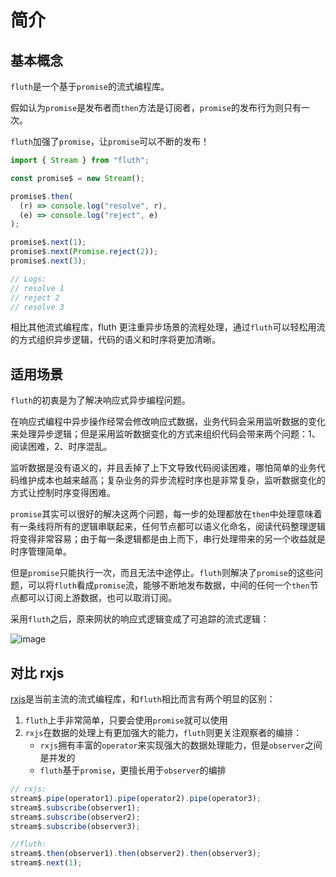 # 简介

## 基本概念

`fluth`是一个基于`promise`的流式编程库。

假如认为`promise`是发布者而`then`方法是订阅者，`promise`的发布行为则只有一次。

`fluth`加强了`promise`，让`promise`可以不断的发布！

```javascript
import { Stream } from "fluth";

const promise$ = new Stream();

promise$.then(
  (r) => console.log("resolve", r),
  (e) => console.log("reject", e)
);

promise$.next(1);
promise$.next(Promise.reject(2));
promise$.next(3);

// Logs:
// resolve 1
// reject 2
// resolve 3
```

相比其他流式编程库，fluth 更注重异步场景的流程处理，通过`fluth`可以轻松用流的方式组织异步逻辑，代码的语义和时序将更加清晰。

## 适用场景

`fluth`的初衷是为了解决响应式异步编程问题。

在响应式编程中异步操作经常会修改响应式数据，业务代码会采用监听数据的变化来处理异步逻辑；但是采用监听数据变化的方式来组织代码会带来两个问题：1、阅读困难，2、时序混乱。

监听数据是没有语义的，并且丢掉了上下文导致代码阅读困难，哪怕简单的业务代码维护成本也越来越高；复杂业务的异步流程时序也是非常复杂，监听数据变化的方式让控制时序变得困难。

`promise`其实可以很好的解决这两个问题，每一步的处理都放在`then`中处理意味着有一条线将所有的逻辑串联起来，任何节点都可以语义化命名，阅读代码整理逻辑将变得非常容易；由于每一条逻辑都是由上而下，串行处理带来的另一个收益就是时序管理简单。

但是`promise`只能执行一次，而且无法中途停止。`fluth`则解决了`promise`的这些问题，可以将`fluth`看成`promise`流，能够不断地发布数据，中间的任何一个`then`节点都可以订阅上游数据，也可以取消订阅。

采用`fluth`之后，原来网状的响应式逻辑变成了可追踪的流式逻辑：

![image](/structure.drawio.png)

## 对比 rxjs

[rxjs](https://rxjs.dev/)是当前主流的流式编程库，和`fluth`相比而言有两个明显的区别：

1. `fluth`上手非常简单，只要会使用`promise`就可以使用
2. `rxjs`在数据的处理上有更加强大的能力，`fluth`则更关注观察者的编排：
   - `rxjs`拥有丰富的`operator`来实现强大的数据处理能力，但是`observer`之间是并发的
   - `fluth`基于`promise`，更擅长用于`observer`的编排

```javascript
// rxjs:
stream$.pipe(operator1).pipe(operator2).pipe(operator3);
stream$.subscribe(observer1);
stream$.subscribe(observer2);
stream$.subscribe(observer3);
```

```javascript
//fluth:
stream$.then(observer1).then(observer2).then(observer3);
stream$.next(1);
```
